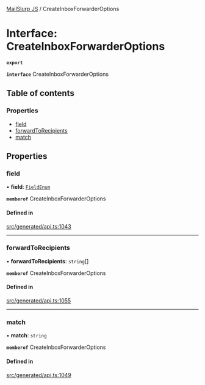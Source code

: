 [MailSlurp JS](../README.md) / CreateInboxForwarderOptions

# Interface: CreateInboxForwarderOptions

**`export`**

**`interface`** CreateInboxForwarderOptions

## Table of contents

### Properties

- [field](CreateInboxForwarderOptions.md#field)
- [forwardToRecipients](CreateInboxForwarderOptions.md#forwardtorecipients)
- [match](CreateInboxForwarderOptions.md#match)

## Properties

### field

• **field**: [`FieldEnum`](../enums/CreateInboxForwarderOptions.FieldEnum.md)

**`memberof`** CreateInboxForwarderOptions

#### Defined in

[src/generated/api.ts:1043](https://github.com/mailslurp/mailslurp-client/blob/8c02983/src/generated/api.ts#L1043)

___

### forwardToRecipients

• **forwardToRecipients**: `string`[]

**`memberof`** CreateInboxForwarderOptions

#### Defined in

[src/generated/api.ts:1055](https://github.com/mailslurp/mailslurp-client/blob/8c02983/src/generated/api.ts#L1055)

___

### match

• **match**: `string`

**`memberof`** CreateInboxForwarderOptions

#### Defined in

[src/generated/api.ts:1049](https://github.com/mailslurp/mailslurp-client/blob/8c02983/src/generated/api.ts#L1049)
